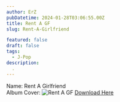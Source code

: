 ```yaml
---
author: ErZ
pubDatetime: 2024-01-28T03:06:55.00Z
title: Rent A GF
slug: Rent-A-Girlfriend

featured: false
draft: false
tags:
  - J-Pop
description:
  .
---
```

Name: Rent A Girlfriend<br>
Album Cover: ![Rent A GF](https://ucarecdn.com/f8d9a55f-3480-4905-9759-3e93da01f4ae/-/preview/300x300/-/quality/smart_retina/-/format/auto/)
[Download Here](https://cuty.io/UtadaFirstLo)